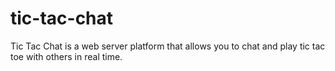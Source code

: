 # tic-tac-chat
Tic Tac Chat is a web server platform that allows you to chat and play tic tac toe with others in real time.

